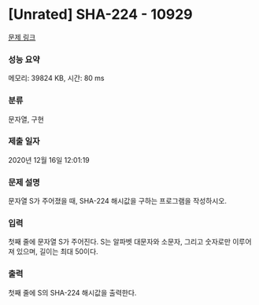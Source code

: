 # [Unrated] SHA-224 - 10929 

[문제 링크](https://www.acmicpc.net/problem/10929) 

### 성능 요약

메모리: 39824 KB, 시간: 80 ms

### 분류

문자열, 구현

### 제출 일자

2020년 12월 16일 12:01:19

### 문제 설명

<p>문자열 S가 주어졌을 때, SHA-224 해시값을 구하는 프로그램을 작성하시오.</p>

### 입력 

 <p>첫째 줄에 문자열 S가 주어진다. S는 알파벳 대문자와 소문자, 그리고 숫자로만 이루어져 있으며, 길이는 최대 50이다.</p>

### 출력 

 <p>첫째 줄에 S의 SHA-224 해시값을 출력한다.</p>

